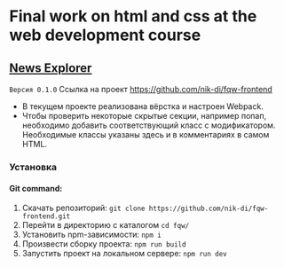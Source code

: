 # Final work on html and css at the web development course
## [News Explorer](https://nik-di.github.io/fqw-frontend/)

`Версия 0.1.0`
Ссылка на проект https://github.com/nik-di/fqw-frontend

* В текущем проекте реализована вёрстка и настроен Webpack.
* Чтобы проверить некоторые скрытые секции, например попап, необходимо добавить соответствующий класс с модификатором. Необходимые классы указаны здесь и в комментариях в самом HTML.


### Установка
#### Git command:
1. Скачать репозиторий:
```git clone https://github.com/nik-di/fqw-frontend.git```
2. Перейти в директорию с каталогом
```cd fqw/```
3. Установить npm-зависимости:
```npm i```
4. Произвести сборку проекта:
```npm run build```
5. Запустить проект на локальном сервере:
```npm run dev```
